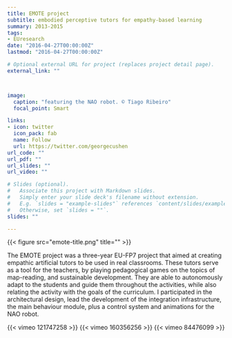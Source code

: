 ```yaml
---
title: EMOTE project
subtitle: embodied perceptive tutors for empathy-based learning
summary: 2013-2015
tags:
- EUresearch
date: "2016-04-27T00:00:00Z"
lastmod: "2016-04-27T00:00:00Z"

# Optional external URL for project (replaces project detail page).
external_link: ""



image:
  caption: "featuring the NAO robot. © Tiago Ribeiro"
  focal_point: Smart

links:
- icon: twitter
  icon_pack: fab
  name: Follow
  url: https://twitter.com/georgecushen
url_code: ""
url_pdf: ""
url_slides: ""
url_video: ""

# Slides (optional).
#   Associate this project with Markdown slides.
#   Simply enter your slide deck's filename without extension.
#   E.g. `slides = "example-slides"` references `content/slides/example-slides.md`.
#   Otherwise, set `slides = ""`.
slides: ""

---
```

{{< figure src="emote-title.png" title="" >}}

The EMOTE project was a three-year EU-FP7 project that aimed at creating empathic artificial tutors to be used in real classrooms.
These tutors serve as a tool for the teachers, by playing pedagogical games on the topics of map-reading, and sustainable development.
They are able to autonomously adapt to the students and guide them throughout the activities, while also relating the activity with the goals of the curriculum.
I participated in the architectural design, lead the development of the integration infrastructure, the main behaviour module, plus a control system and animations for the NAO robot.

{{< vimeo 121747258 >}}
{{< vimeo 160356256 >}}
{{< vimeo 84476099 >}}